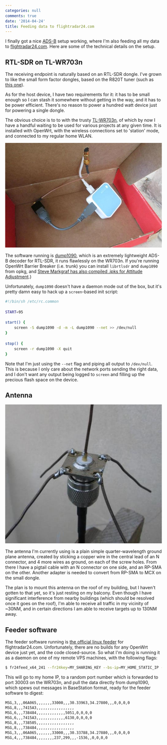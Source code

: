 ```yaml
---
categories: null
comments: true
date: '2014-04-24'
title: Feeding data to flightradar24.com
---
```


I finally got a nice [ADS-B](https://en.wikipedia.org/wiki/Automatic_dependent_surveillance-broadcast) setup working, where I'm also feeding all my data to [flightradar24.com](http://flightradar24.com). Here are some of the technical details on the setup.

## RTL-SDR on TL-WR703n
The receiving endpoint is naturally based on an RTL-SDR dongle. I've grown to like the small form factor dongles, based on the R820T tuner (such as [this one](http://www.ebay.com/itm/NEW-SALE-MINI-RTL-SDR-FM-DAB-DVB-T-Dongle-Stick-RTL2832-R820T-HOT-US-BB-/310851716997)).

As for the host device, I have two requirements for it: it has to be small enough so I can stash it somewhere without getting in the way, and it has to be power efficient. There's no reason to power a hundred watt device just for powering a single dongle.

The obvious choice is to to with the trusty [TL-WR703n](http://wiki.openwrt.org/toh/tp-link/tl-wr703n), of which by now I have a handful waiting to be used for various projects at any given time. It is installed with OpenWrt, with the wireless connections set to 'station' mode, and connected to my regular home WLAN.

![](../../assets/blog/1090setup.jpg)

The software running is [dump1090](https://github.com/antirez/dump1090/), which is an extremely lightweight ADS-B decoder for RTL-SDR, it runs flawlessly on the WR703n. If you're running OpenWrt Barrier Breaker (i.e. trunk) you can install `librtlsdr`  and `dump1090` from opkg, and [Steve Markgraf has also compiled .ipks for Attitude Adjustment](https://steve-m.de/projects/rtl-sdr/openwrt/packages/).)

Unfortunately, `dump1090` doesn't have a daemon mode out of the box, but it's pretty damn easy to hack up a `screen`-based init script:

```bash
#!/bin/sh /etc/rc.common

START=95

start() {
    screen -S dump1090 -d -m -L dump1090 --net >> /dev/null
}

stop() {
    screen -r dump1090 -X quit
}
```

Note that I'm just using the `--net` flag and piping all output to `/dev/null`. This is because I only care about the network ports sending the right data, and I don't want any output being logged to `screen` and filling up the precious flash space on the device.

## Antenna

![](../../assets/blog/1090ant.jpg)

The antenna I'm currently using is a plain simple quarter-wavelength ground plane antenna, created by sticking a copper wire in the central lead of an N connector, and 4 more wires as ground, on each of the screw holes. From there I have a pigtail cable with an N connector on one side, and an RP-SMA on the other. Another adapter is needed to convert from RP-SMA to MCX on the small dongle.

The plan is to mount this antenna on the roof of my building, but I haven't gotten to that yet, so it's just resting on my balcony. Even though I have significant interference from nearby buildings (which should be resolved once it goes on the roof), I'm able to receive all traffic in my vicinity of ~30NM, and in certain directions I am able to receive targets up to 130NM away.

## Feeder software
The feeder software running is [the official linux feeder](http://forum.flightradar24.com/threads/4270-Linux-feeder-software-for-Flightradar24) for flightradar24.com. Unfortunately, there are no builds for any OpenWrt device just yet, and the code closed-source. So what I'm doing is running it as a daemon on one of my remote VPS machines, with the following flags:

```bash
$ fr24feed_x64_241 --fr24key=MY_SHARING_KEY --bs-ip=MY_HOME_STATIC_IP --bs-port=MY_PORT_NUM
```

This will go to my home IP, to a random port number which is forwarded to port 30003 on the WR703n, and pull the data directly from dump1090, which spews out messages in BaseStation format, ready for the feeder software to digest:

```
MSG,3,,,06A065,,,,,,,33000,,,30.33963,34.27800,,,0,0,0,0
MSG,8,,,7415A3,,,,,,,,,,,,,,,,,
MSG,6,,,738484,,,,,,,,,,,,,5051,0,0,0,0
MSG,6,,,7415A3,,,,,,,,,,,,,6130,0,0,0,0
MSG,8,,,738505,,,,,,,,,,,,,,,,,
MSG,8,,,738484,,,,,,,,,,,,,,,,,
MSG,3,,,06A065,,,,,,,33000,,,30.33788,34.27880,,,0,0,0,0
MSG,4,,,738484,,,,,,,,237,299,,,-1536,,0,0,0,0
```
